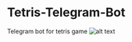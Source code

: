 # Tetris-Telegram-Bot
Telegram bot for tetris game
![alt text](https://github.com/Sheshkon/Tetris-Telegram-Bot/blob/main/readme/gifs/example.gif?raw=true)
